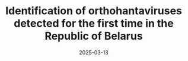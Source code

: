 ---
title: "Identification of orthohantaviruses detected for the first time in the Republic of Belarus"
collection: publications
permalink: /publication/2025-03-13-paper-15
date: 2025-03-13
venue: 'Problems of Virology'
paperurl: 'https://virusjour.crie.ru/jour/article/view/16719/964'
link: 'https://virusjour.crie.ru/jour/article/view/16719'
citation: 'Semizhon, P.A.; Scheslenok, E.P.; Dubkov, N.A.; Sukhotskaya, E.A.; Stolbunova, K.A.; Popov, I.V.; <b>Popov, I.V.</b>; Alekseev, A.Y.; Kabwe, E.; Davidyuk, Y.N. Identification of orthohantaviruses detected for the first time in the Republic of Belarus. <i> Problems of Virology </i> 2025, https://doi.org/10.36233/0507-4088-292'
---